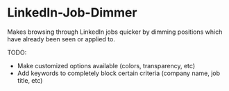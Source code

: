 # LinkedIn-Job-Dimmer

Makes browsing through LinkedIn jobs quicker by dimming positions which have
already been seen or applied to.

TODO:
* Make customized options available (colors, transparency, etc)
* Add keywords to completely block certain criteria (company name, job title, etc)
